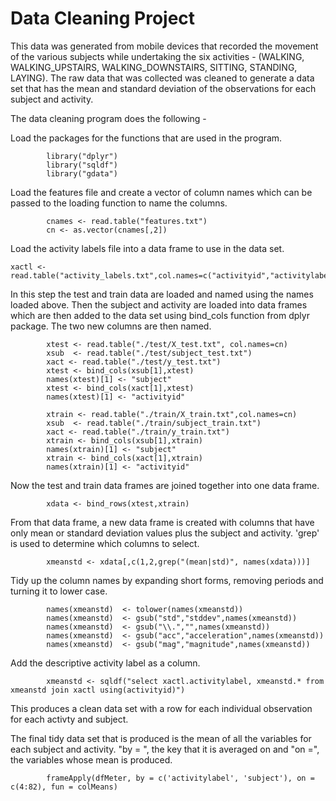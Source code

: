 Data Cleaning Project
===========

This data was generated from mobile devices that recorded the movement of the various subjects while undertaking the six activities - (WALKING, WALKING_UPSTAIRS, WALKING_DOWNSTAIRS, SITTING, STANDING, LAYING). The raw data that was collected was cleaned to generate a data set that has the mean and standard deviation of the observations for each subject and activity.

The data cleaning program does the following -

Load the packages for the functions that are used in the program.
```{r}
        library("dplyr")
        library("sqldf")
        library("gdata")
```

Load the features file and create a vector of column names which can be passed to the loading function to name the columns.
```{r}
        cnames <- read.table("features.txt")
        cn <- as.vector(cnames[,2])
```

Load the activity labels file into a data frame to use in the data set.
```{r}
xactl <- read.table("activity_labels.txt",col.names=c("activityid","activitylabel"))
```

In this step the test and train data are loaded and named using the names loaded above.
Then the subject and activity are loaded into data frames which are then added to the data set using bind_cols function from dplyr package. The two new columns are then named.
```{r}
        xtest <- read.table("./test/X_test.txt", col.names=cn) 
        xsub  <- read.table("./test/subject_test.txt")
        xact <- read.table("./test/y_test.txt")
        xtest <- bind_cols(xsub[1],xtest)
        names(xtest)[1] <- "subject"
        xtest <- bind_cols(xact[1],xtest)
        names(xtest)[1] <- "activityid"
        
        xtrain <- read.table("./train/X_train.txt",col.names=cn)
        xsub  <- read.table("./train/subject_train.txt")
        xact <- read.table("./train/y_train.txt")
        xtrain <- bind_cols(xsub[1],xtrain)
        names(xtrain)[1] <- "subject"
        xtrain <- bind_cols(xact[1],xtrain)
        names(xtrain)[1] <- "activityid"
```

Now the test and train data frames are joined together into one data frame.
```{r}
        xdata <- bind_rows(xtest,xtrain)
```

From that data frame, a new data frame is created with columns that have only mean or standard deviation values plus the subject and activity. 'grep' is used to determine which columns to select.
```{r}
        xmeanstd <- xdata[,c(1,2,grep("(mean|std)", names(xdata)))]
```

Tidy up the column names by expanding short forms, removing periods and turning it to lower case.
```{r}
        names(xmeanstd)  <- tolower(names(xmeanstd))
        names(xmeanstd)  <- gsub("std","stddev",names(xmeanstd))
        names(xmeanstd)  <- gsub("\\.","",names(xmeanstd))
        names(xmeanstd)  <- gsub("acc","acceleration",names(xmeanstd))
        names(xmeanstd)  <- gsub("mag","magnitude",names(xmeanstd))
```

Add the descriptive activity label as a column.
```{r}
        xmeanstd <- sqldf("select xactl.activitylabel, xmeanstd.* from xmeanstd join xactl using(activityid)")
```
 This produces a clean data set with a row for each individual observation for each activty and subject. 
 
 The final tidy data set that is produced is the mean of all the variables for each subject and activity. "by = ", the key that it is averaged on and "on =", the variables whose mean is produced.
 
```{r}
        frameApply(dfMeter, by = c('activitylabel', 'subject'), on = c(4:82), fun = colMeans)
```
